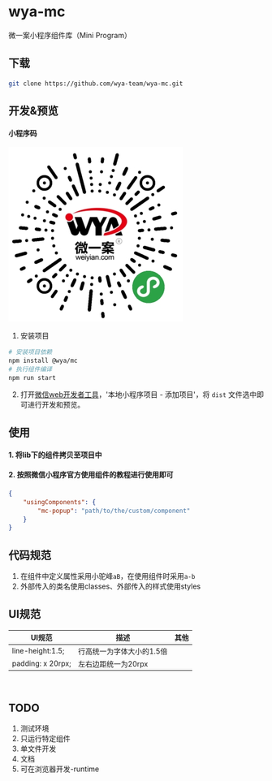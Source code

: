 # wya-mc
微一案小程序组件库（Mini Program）
## 下载
``` bash
git clone https://github.com/wya-team/wya-mc.git
```

## 开发&预览
#### 小程序码
![小程序码](/assets/wya-mc.jpg)
1. 安装项目
``` bash
# 安装项目依赖
npm install @wya/mc
# 执行组件编译
npm run start
```
2. 打开[微信web开发者工具](https://mp.weixin.qq.com/debug/wxadoc/dev/devtools/download.html)，'本地小程序项目 - 添加项目'，将 `dist` 文件选中即可进行开发和预览。
## 使用
#### 1. 将lib下的组件拷贝至项目中
#### 2. 按照微信小程序官方使用组件的教程进行使用即可
```json
{
    "usingComponents": {
        "mc-popup": "path/to/the/custom/component"
    }
}
```

## 代码规范
1. 在组件中定义属性采用小驼峰`aB`，在使用组件时采用`a-b`
2. 外部传入的类名使用classes、外部传入的样式使用styles

## UI规范

| UI规范              | 描述             | 其他   |
| ----------------- | -------------- | ---- |
| line-height:1.5;  | 行高统一为字体大小的1.5倍 |      |
| padding: x 20rpx; | 左右边距统一为20rpx   |      |

​	

## TODO
1. 测试环境
2. 只运行特定组件
3. 单文件开发
4. 文档
5. 可在浏览器开发-runtime
